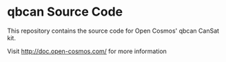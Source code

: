 # qbcan Source Code

This repository contains the source code for Open Cosmos' qbcan CanSat kit.

Visit http://doc.open-cosmos.com/ for more information

